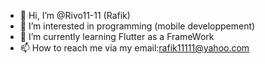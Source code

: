 - 👋 Hi, I’m @Rivo11-11 (Rafik)
- 👀 I’m interested in programming (mobile developpement)
- 🌱 I’m currently learning Flutter as a FrameWork
- 📫 How to reach me via my email:rafik11111@yahoo.com

